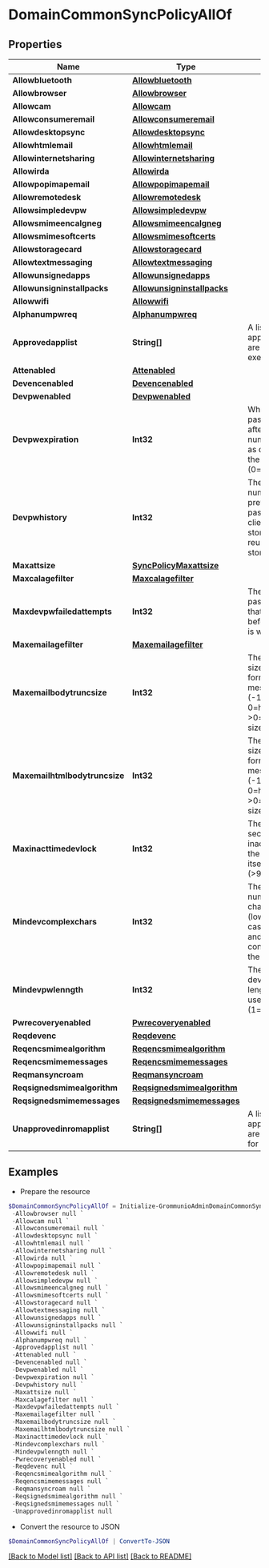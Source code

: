 # DomainCommonSyncPolicyAllOf
## Properties

Name | Type | Description | Notes
------------ | ------------- | ------------- | -------------
**Allowbluetooth** | [**Allowbluetooth**](Allowbluetooth.md) |  | [optional] 
**Allowbrowser** | [**Allowbrowser**](Allowbrowser.md) |  | [optional] 
**Allowcam** | [**Allowcam**](Allowcam.md) |  | [optional] 
**Allowconsumeremail** | [**Allowconsumeremail**](Allowconsumeremail.md) |  | [optional] 
**Allowdesktopsync** | [**Allowdesktopsync**](Allowdesktopsync.md) |  | [optional] 
**Allowhtmlemail** | [**Allowhtmlemail**](Allowhtmlemail.md) |  | [optional] 
**Allowinternetsharing** | [**Allowinternetsharing**](Allowinternetsharing.md) |  | [optional] 
**Allowirda** | [**Allowirda**](Allowirda.md) |  | [optional] 
**Allowpopimapemail** | [**Allowpopimapemail**](Allowpopimapemail.md) |  | [optional] 
**Allowremotedesk** | [**Allowremotedesk**](Allowremotedesk.md) |  | [optional] 
**Allowsimpledevpw** | [**Allowsimpledevpw**](Allowsimpledevpw.md) |  | [optional] 
**Allowsmimeencalgneg** | [**Allowsmimeencalgneg**](Allowsmimeencalgneg.md) |  | [optional] 
**Allowsmimesoftcerts** | [**Allowsmimesoftcerts**](Allowsmimesoftcerts.md) |  | [optional] 
**Allowstoragecard** | [**Allowstoragecard**](Allowstoragecard.md) |  | [optional] 
**Allowtextmessaging** | [**Allowtextmessaging**](Allowtextmessaging.md) |  | [optional] 
**Allowunsignedapps** | [**Allowunsignedapps**](Allowunsignedapps.md) |  | [optional] 
**Allowunsigninstallpacks** | [**Allowunsigninstallpacks**](Allowunsigninstallpacks.md) |  | [optional] 
**Allowwifi** | [**Allowwifi**](Allowwifi.md) |  | [optional] 
**Alphanumpwreq** | [**Alphanumpwreq**](Alphanumpwreq.md) |  | [optional] 
**Approvedapplist** | **String[]** | A list of in-RAM applications that are approved for execution. | [optional] 
**Attenabled** | [**Attenabled**](Attenabled.md) |  | [optional] 
**Devencenabled** | [**Devencenabled**](Devencenabled.md) |  | [optional] 
**Devpwenabled** | [**Devpwenabled**](Devpwenabled.md) |  | [optional] 
**Devpwexpiration** | **Int32** | Whether the password expires after the specified number of days, as determined by the policy (0&#x3D;unlimited). | [optional] [default to 0]
**Devpwhistory** | **Int32** | The minimum number of previously used passwords the client device stores to prevent reuse (0&#x3D;no storage). | [optional] [default to 0]
**Maxattsize** | [**SyncPolicyMaxattsize**](SyncPolicyMaxattsize.md) |  | [optional] 
**Maxcalagefilter** | [**Maxcalagefilter**](Maxcalagefilter.md) |  | [optional] 
**Maxdevpwfailedattempts** | **Int32** | The number of password failures that are permitted before the device is wiped. | [optional] [default to 8]
**Maxemailagefilter** | [**Maxemailagefilter**](Maxemailagefilter.md) |  | [optional] 
**Maxemailbodytruncsize** | **Int32** | The truncation size for plain text-formatted email messages (-1&#x3D;unlimited, 0&#x3D;header only, &gt;0&#x3D;truncate to size) | [optional] [default to -1]
**Maxemailhtmlbodytruncsize** | **Int32** | The truncation size for HTML-formatted email messages (-1&#x3D;unlimited, 0&#x3D;header only, &gt;0&#x3D;truncate to size) | [optional] [default to -1]
**Maxinacttimedevlock** | **Int32** | The number of seconds of inactivity before the device locks itself (&gt;9999&#x3D;unlimited) | [optional] [default to 900]
**Mindevcomplexchars** | **Int32** | The minimum number of character classes (lower case, upper case, numbers and symbols) contained within the password. | [optional] [default to 3]
**Mindevpwlenngth** | **Int32** | The minimum device password length that the user can enter (1&#x3D;unlimited). | [optional] [default to 4]
**Pwrecoveryenabled** | [**Pwrecoveryenabled**](Pwrecoveryenabled.md) |  | [optional] 
**Reqdevenc** | [**Reqdevenc**](Reqdevenc.md) |  | [optional] 
**Reqencsmimealgorithm** | [**Reqencsmimealgorithm**](Reqencsmimealgorithm.md) |  | [optional] 
**Reqencsmimemessages** | [**Reqencsmimemessages**](Reqencsmimemessages.md) |  | [optional] 
**Reqmansyncroam** | [**Reqmansyncroam**](Reqmansyncroam.md) |  | [optional] 
**Reqsignedsmimealgorithm** | [**Reqsignedsmimealgorithm**](Reqsignedsmimealgorithm.md) |  | [optional] 
**Reqsignedsmimemessages** | [**Reqsignedsmimemessages**](Reqsignedsmimemessages.md) |  | [optional] 
**Unapprovedinromapplist** | **String[]** | A list of in-ROM applications that are not approved for execution. | [optional] 

## Examples

- Prepare the resource
```powershell
$DomainCommonSyncPolicyAllOf = Initialize-GrommunioAdminDomainCommonSyncPolicyAllOf  -Allowbluetooth null `
 -Allowbrowser null `
 -Allowcam null `
 -Allowconsumeremail null `
 -Allowdesktopsync null `
 -Allowhtmlemail null `
 -Allowinternetsharing null `
 -Allowirda null `
 -Allowpopimapemail null `
 -Allowremotedesk null `
 -Allowsimpledevpw null `
 -Allowsmimeencalgneg null `
 -Allowsmimesoftcerts null `
 -Allowstoragecard null `
 -Allowtextmessaging null `
 -Allowunsignedapps null `
 -Allowunsigninstallpacks null `
 -Allowwifi null `
 -Alphanumpwreq null `
 -Approvedapplist null `
 -Attenabled null `
 -Devencenabled null `
 -Devpwenabled null `
 -Devpwexpiration null `
 -Devpwhistory null `
 -Maxattsize null `
 -Maxcalagefilter null `
 -Maxdevpwfailedattempts null `
 -Maxemailagefilter null `
 -Maxemailbodytruncsize null `
 -Maxemailhtmlbodytruncsize null `
 -Maxinacttimedevlock null `
 -Mindevcomplexchars null `
 -Mindevpwlenngth null `
 -Pwrecoveryenabled null `
 -Reqdevenc null `
 -Reqencsmimealgorithm null `
 -Reqencsmimemessages null `
 -Reqmansyncroam null `
 -Reqsignedsmimealgorithm null `
 -Reqsignedsmimemessages null `
 -Unapprovedinromapplist null
```

- Convert the resource to JSON
```powershell
$DomainCommonSyncPolicyAllOf | ConvertTo-JSON
```

[[Back to Model list]](../README.md#documentation-for-models) [[Back to API list]](../README.md#documentation-for-api-endpoints) [[Back to README]](../README.md)

